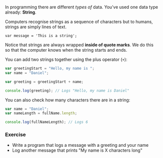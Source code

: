 In programming there are different _types of_ data. You've used one data type already: **String**.

Computers recognise strings as a sequence of characters but to humans, strings are simply lines of text.

```
var message = 'This is a string';
```

Notice that strings are always wrapped **inside of quote marks**. We do this so that the computer knows when the string starts and ends.

You can add two strings together using the plus operator (`+`):

```js
var greetingStart = "Hello, my name is ";
var name = "Daniel";

var greeting = greetingStart + name;

console.log(greeting); // Logs "Hello, my name is Daniel"
```

You can also check how many characters there are in a string:

```js
var name = "Daniel";
var nameLength = fullName.length;

console.log(fullNameLength); // Logs 6
```

### Exercise

* Write a program that logs a message with a greeting and your name
* Log another message that prints "My name is X characters long"
